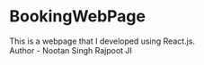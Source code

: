 # BookingWebPage
This is a webpage that I developed using React.js.
<br>
Author - Nootan Singh Rajpoot JI
